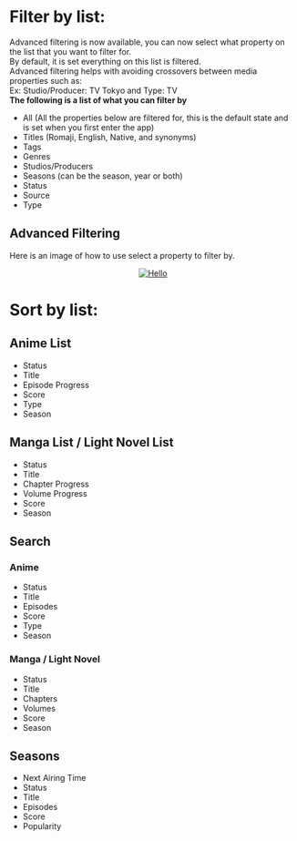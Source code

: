 # Filter by list:

Advanced filtering is now available, you can now select what property on the list that you want to filter for. <br />
By default, it is set everything on this list is filtered. <br />
Advanced filtering helps with avoiding crossovers between media properties such as: <br />
Ex: Studio/Producer: TV Tokyo and Type: TV <br />
**The following is a list of what you can filter by**

- All (All the properties below are filtered for, this is the default state and is set when you first enter the app)
- Titles (Romaji, English, Native, and synonyms)
- Tags
- Genres
- Studios/Producers
- Seasons (can be the season, year or both)
- Status
- Source
- Type
## Advanced Filtering
Here is an image of how to use select a property to filter by.
<p align="center"><a href="#"><img src="https://github.com/ReStartQ/anicour/blob/main/images/help/AniCourAdvancedFiltering.png" alt="Hello" /></a></p>

# Sort by list:

## Anime List

- Status
- Title
- Episode Progress
- Score
- Type
- Season

## Manga List / Light Novel List

- Status
- Title
- Chapter Progress
- Volume Progress
- Score
- Season

## Search

### Anime

- Status
- Title
- Episodes
- Score
- Type
- Season

### Manga / Light Novel

- Status
- Title
- Chapters
- Volumes
- Score
- Season

## Seasons

- Next Airing Time
- Status
- Title
- Episodes
- Score
- Popularity
